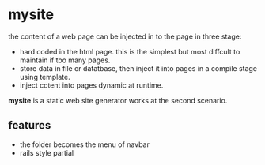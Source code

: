 
# mysite 
the content of a web page can be injected in to the page in three stage:
 
* hard coded in the html page.
  this is the simplest but most diffcult to maintain if too many pages.
* store data in file or datatbase, then inject it into pages in
  a compile stage using template.
* inject cotent into pages dynamic at runtime.  
 
**mysite** is a static web site generator works at the second scenario.
 
## features
* the folder becomes the menu of navbar
* rails style partial
